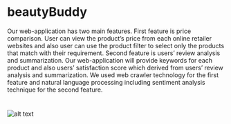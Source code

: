 # beautyBuddy
Our web-application has two main features. First feature is price comparison. User can view the product’s price from each online retailer websites and also user can use the product filter to select only the products that match with their requirement. Second feature is users’ review analysis and summarization. Our web-application will provide keywords for each product and also users’ satisfaction score which derived from users’ review analysis and summarization. We used web crawler technology for the first feature and natural language processing including sentiment analysis technique for the second feature.

#
![alt text](https://user-images.githubusercontent.com/38108913/38382729-e788afd8-3934-11e8-9d2c-3ec7e90b7c8d.png)
